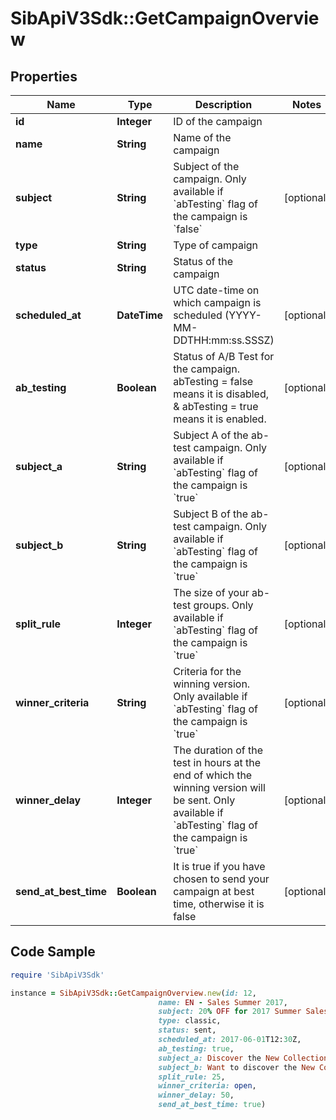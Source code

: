 # SibApiV3Sdk::GetCampaignOverview

## Properties

Name | Type | Description | Notes
------------ | ------------- | ------------- | -------------
**id** | **Integer** | ID of the campaign | 
**name** | **String** | Name of the campaign | 
**subject** | **String** | Subject of the campaign. Only available if &#x60;abTesting&#x60; flag of the campaign is &#x60;false&#x60; | [optional] 
**type** | **String** | Type of campaign | 
**status** | **String** | Status of the campaign | 
**scheduled_at** | **DateTime** | UTC date-time on which campaign is scheduled (YYYY-MM-DDTHH:mm:ss.SSSZ) | [optional] 
**ab_testing** | **Boolean** | Status of A/B Test for the campaign. abTesting &#x3D; false means it is disabled, &amp; abTesting &#x3D; true means it is enabled. | [optional] 
**subject_a** | **String** | Subject A of the ab-test campaign. Only available if &#x60;abTesting&#x60; flag of the campaign is &#x60;true&#x60; | [optional] 
**subject_b** | **String** | Subject B of the ab-test campaign. Only available if &#x60;abTesting&#x60; flag of the campaign is &#x60;true&#x60; | [optional] 
**split_rule** | **Integer** | The size of your ab-test groups. Only available if &#x60;abTesting&#x60; flag of the campaign is &#x60;true&#x60; | [optional] 
**winner_criteria** | **String** | Criteria for the winning version. Only available if &#x60;abTesting&#x60; flag of the campaign is &#x60;true&#x60; | [optional] 
**winner_delay** | **Integer** | The duration of the test in hours at the end of which the winning version will be sent. Only available if &#x60;abTesting&#x60; flag of the campaign is &#x60;true&#x60; | [optional] 
**send_at_best_time** | **Boolean** | It is true if you have chosen to send your campaign at best time, otherwise it is false | [optional] 

## Code Sample

```ruby
require 'SibApiV3Sdk'

instance = SibApiV3Sdk::GetCampaignOverview.new(id: 12,
                                 name: EN - Sales Summer 2017,
                                 subject: 20% OFF for 2017 Summer Sales,
                                 type: classic,
                                 status: sent,
                                 scheduled_at: 2017-06-01T12:30Z,
                                 ab_testing: true,
                                 subject_a: Discover the New Collection!,
                                 subject_b: Want to discover the New Collection?,
                                 split_rule: 25,
                                 winner_criteria: open,
                                 winner_delay: 50,
                                 send_at_best_time: true)
```


